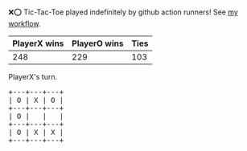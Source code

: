 :x::o: Tic-Tac-Toe played indefinitely by github action runners! See [my workflow](.github/workflows/play.yaml).

|PlayerX wins|PlayerO wins|Ties|
|-|-|-|
|248|229|103|

PlayerX's turn.

<pre>
+---+---+---+
| O | X | O |
+---+---+---+
| O |   |   |
+---+---+---+
| O | X | X |
+---+---+---+
</pre>